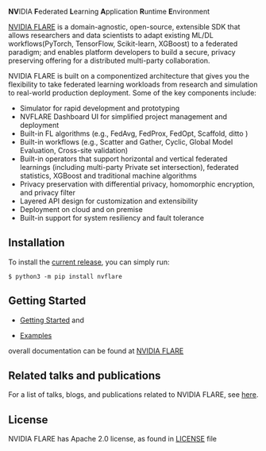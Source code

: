 **NV**IDIA **F**ederated **L**earning **A**pplication **R**untime **E**nvironment

[NVIDIA FLARE](https://nvflare.readthedocs.io/en/main/index.html) is a domain-agnostic, open-source, extensible SDK that 
allows researchers and data scientists to adapt existing ML/DL workflows(PyTorch, TensorFlow, Scikit-learn, XGBoost) 
to a federated paradigm; and enables platform developers to build a secure, privacy preserving offering 
for a distributed multi-party collaboration. 

NVIDIA FLARE is built on a componentized architecture that gives you the flexibility to take federated learning workloads 
from research and simulation to real-world production deployment. Some of the key components include:

* Simulator for rapid development and prototyping
* NVFLARE Dashboard UI for simplified project management and deployment  
* Built-in FL algorithms (e.g., FedAvg, FedProx, FedOpt, Scaffold, ditto )
* Built-in workflows (e.g., Scatter and Gather, Cyclic, Global Model Evaluation, Cross-site validation)
* Built-in operators that support horizontal and vertical federated learnings (including multi-party Private set intersection),
federated statistics, XGBoost and traditional machine algorithms 
* Privacy preservation with differential privacy, homomorphic encryption, and privacy filter
* Layered API design for customization and extensibility
* Deployment on cloud and on premise 
* Built-in support for system resiliency and fault tolerance 

## Installation
To install the [current release](https://pypi.org/project/nvflare/), you can simply run:
```
$ python3 -m pip install nvflare
```
## Getting Started

* [Getting Started](https://nvflare.readthedocs.io/en/main/getting_started.html) and
 
* [Examples](https://github.com/NVIDIA/NVFlare/tree/main/examples/)

overall documentation can be found at [NVIDIA FLARE](https://nvflare.readthedocs.io/en/main/index.html)

## Related talks and publications

For a list of talks, blogs, and publications related to NVIDIA FLARE, see [here](docs/publications_and_talks.md).

## License

NVIDIA FLARE has Apache 2.0 license, as found in [LICENSE](https://github.com/NVIDIA/NVFlare/blob/dev/LICENSE) file 
 

